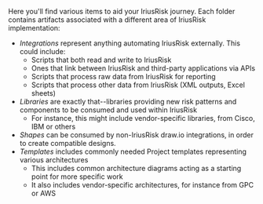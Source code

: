 Here you'll find various items to aid your IriusRisk journey. Each folder contains artifacts associated with a different area of IriusRisk implementation:
- *Integrations* represent anything automating IriusRisk externally. This could include:
  - Scripts that both read and write to IriusRisk
  - Ones that link between IriusRisk and third-party applications via APIs
  - Scripts that process raw data from IriusRisk for reporting
  - Scripts that process other data from IriusRisk (XML outputs, Excel sheets)
- *Libraries* are exactly that--libraries providing new risk patterns and components to be consumed and used within IriusRisk
  - For instance, this might include vendor-specific libraries, from Cisco, IBM or others
- *Shapes* can be consumed by non-IriusRisk draw.io integrations, in order to create compatible designs.
- *Templates* includes commonly needed Project templates representing various architectures
  - This includes common architecture diagrams acting as a starting point for more specific work
  - It also includes vendor-specific architectures, for instance from GPC or AWS
